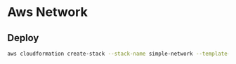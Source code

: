 # Aws Network

## Deploy
```bash
aws cloudformation create-stack --stack-name simple-network --template-body file://$(pwd)/stack.yaml
```